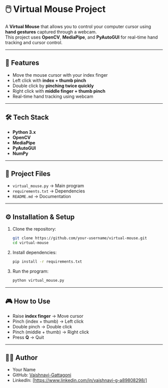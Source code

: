 # 🖱️ Virtual Mouse Project

A **Virtual Mouse** that allows you to control your computer cursor using **hand gestures** captured through a webcam.  
This project uses **OpenCV**, **MediaPipe**, and **PyAutoGUI** for real-time hand tracking and cursor control.

---

## 🚀 Features
- Move the mouse cursor with your index finger  
- Left click with **index + thumb pinch**  
- Double click by **pinching twice quickly**  
- Right click with **middle finger + thumb pinch**  
- Real-time hand tracking using webcam  

---

## 🛠️ Tech Stack
- **Python 3.x**
- **OpenCV**
- **MediaPipe**
- **PyAutoGUI**
- **NumPy**

---

## 📂 Project Files
- `virtual_mouse.py` → Main program  
- `requirements.txt` → Dependencies  
- `README.md` → Documentation  

---

## ⚙️ Installation & Setup

1. Clone the repository:
   ```bash
   git clone https://github.com/your-username/virtual-mouse.git
   cd virtual-mouse
   ```

2. Install dependencies:
   ```bash
   pip install -r requirements.txt
   ```

3. Run the program:
   ```bash
   python virtual_mouse.py
   ```

---

## 🎮 How to Use
- Raise **index finger** → Move cursor  
- Pinch (index + thumb) → Left click  
- Double pinch → Double click  
- Pinch (middle + thumb) → Right click  
- Press **Q** → Quit  

---

## 👩‍💻 Author
- Your Name  
- GitHub: [Vaishnavi-Gattagoni](https://github.com/Vaishnavi-Gattagoni)  
- LinkedIn: [https://www.linkedin.com/in/vaishnavi-g-a89808298/]  
